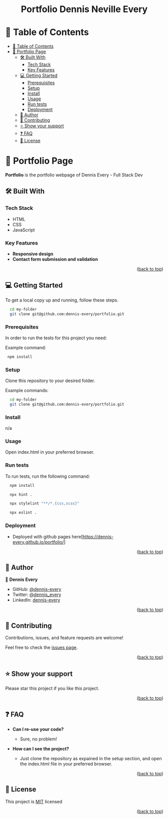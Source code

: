 <a name="readme-top"></a>

<div align="center">
  <h1><b>Portfolio Dennis Neville Every</b></h1>
</div>

<!-- TABLE OF CONTENTS -->

# 📗 Table of Contents

- [📗 Table of Contents](#-table-of-contents)
- [📖 Portfolio Page ](#-portfolio-page-)
  - [🛠 Built With ](#-built-with-)
    - [Tech Stack ](#tech-stack-)
    - [Key Features ](#key-features-)
  - [💻 Getting Started ](#-getting-started-)
    - [Prerequisites](#prerequisites)
    - [Setup](#setup)
    - [Install](#install)
    - [Usage](#usage)
    - [Run tests](#run-tests)
    - [Deployment](#deployment)
  - [👥 Author ](#-author-)
  - [🤝 Contributing ](#-contributing-)
  - [⭐️ Show your support ](#️-show-your-support-)
  - [❓ FAQ ](#-faq-)
  - [📝 License ](#-license-)

<!-- PROJECT DESCRIPTION -->

# 📖 Portfolio Page <a name="about-project"></a>

**Portfolio** is the portfolio webpage of Dennis Every - Full Stack Dev

## 🛠 Built With <a name="built-with"></a>

### Tech Stack <a name="tech-stack"></a>

- HTML
- CSS
- JavaScript

<!-- Features -->

### Key Features <a name="key-features"></a>

- **Responsive design**
- **Contact form submission and validation**

<p align="right">(<a href="#readme-top">back to top</a>)</p>

<!-- GETTING STARTED -->

## 💻 Getting Started <a name="getting-started"></a>

To get a local copy up and running, follow these steps.

```sh
  cd my-folder
  git clone git@github.com:dennis-every/portfolio.git
```

### Prerequisites

In order to run the tests for this project you need:

Example command:

```sh
 npm install
```

### Setup

Clone this repository to your desired folder.

Example commands:

```sh
  cd my-folder
  git clone git@github.com:dennis-every/portfolio.git
```

### Install

n/a

### Usage

Open index.html in your preferred browser.

### Run tests

To run tests, run the following command:

```sh
  npm install
```

```sh
  npx hint .
```

```sh
  npx stylelint "**/*.{css,scss}"
```

```sh
  npx eslint .
```

### Deployment

- Deployed with github pages here[https://dennis-every.github.io/portfolio/]

<p align="right">(<a href="#readme-top">back to top</a>)</p>

<!-- AUTHORS -->

## 👥 Author <a name="authors"></a>

👤 **Dennis Every**

- GitHub: [@dennis-every](https://github.com/dennis-every)
- Twitter: [@dennis_every](https://twitter.com/dennis_every)
- LinkedIn: [dennis-every](https://linkedin.com/in/dennis-every)

<p align="right">(<a href="#readme-top">back to top</a>)</p>

<!-- CONTRIBUTING -->

## 🤝 Contributing <a name="contributing"></a>

Contributions, issues, and feature requests are welcome!

Feel free to check the [issues page](../../issues/).

<p align="right">(<a href="#readme-top">back to top</a>)</p>

<!-- SUPPORT -->

## ⭐️ Show your support <a name="support"></a>

Please star this project if you like this project.

<p align="right">(<a href="#readme-top">back to top</a>)</p>

<!-- FAQ (optional) -->

## ❓ FAQ <a name="faq"></a>

- **Can I re-use your code?**

  - Sure, no problem!

- **How can I see the project?**

  - Just clone the repository as expained in the setup section, and open the index.html file in your preferred browser.

<p align="right">(<a href="#readme-top">back to top</a>)</p>

<!-- LICENSE -->

## 📝 License <a name="license"></a>

This project is [MIT](./MIT.md) licensed

<p align="right">(<a href="#readme-top">back to top</a>)</p>
